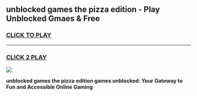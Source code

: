 
## unblocked games the pizza edition - Play Unblocked Gmaes & Free
<h3>
<a href="https://news.freeplayer.one?title=unblocked_games_the_pizza_edition&ref=16F">CLICK TO PLAY</a></h3>
<hr>

<h3>
<a href="https://news.freeplayer.one?title=unblocked_games_the_pizza_edition&ref=16F">CLICK 2 PLAY</a>
  
</h3>

<a href="https://news.freeplayer.one?title=unblocked_games_the_pizza_edition&ref=16F/"><img src="https://clearcache.store/games.png"></a>


**unblocked games the pizza edition games unblocked: Your Gateway to Fun and Accessible Online Gaming**
